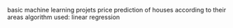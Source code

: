 basic machine learning projets
price prediction of houses according to their areas
algorithm used: linear regression
